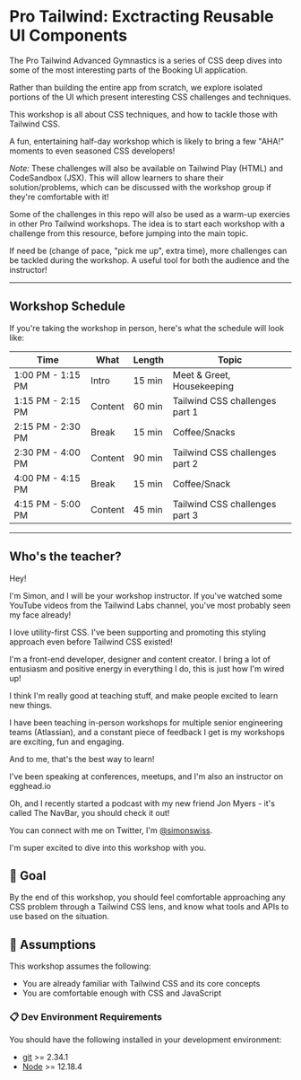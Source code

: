 # Pro Tailwind: Exctracting Reusable UI Components

The Pro Tailwind Advanced Gymnastics is a series of CSS deep dives into some of the most interesting parts of the Booking UI application.

Rather than building the entire app from scratch, we explore isolated portions of the UI which present interesting CSS challenges and techniques.

This workshop is all about CSS techniques, and how to tackle those with Tailwind CSS.

A fun, entertaining half-day workshop which is likely to bring a few "AHA!" moments to even seasoned CSS developers!

_Note:_ These challenges will also be available on Tailwind Play (HTML) and CodeSandbox (JSX). This will allow learners to share their solution/problems, which can be discussed with the workshop group if they're comfortable with it!

Some of the challenges in this repo will also be used as a warm-up exercies in other Pro Tailwind workshops. The idea is to start each workshop with a challenge from this resource, before jumping into the main topic.

If need be (change of pace, "pick me up", extra time), more challenges can be tackled during the workshop. A useful tool for both the audience and the instructor!

---

## Workshop Schedule

If you're taking the workshop in person, here's what the schedule will look like:

| Time              | What    | Length | Topic                          |
| ----------------- | ------- | ------ | ------------------------------ |
| 1:00 PM - 1:15 PM | Intro   | 15 min | Meet & Greet, Housekeeping     |
| 1:15 PM - 2:15 PM | Content | 60 min | Tailwind CSS challenges part 1 |
| 2:15 PM - 2:30 PM | Break   | 15 min | Coffee/Snacks                  |
| 2:30 PM - 4:00 PM | Content | 90 min | Tailwind CSS challenges part 2 |
| 4:00 PM - 4:15 PM | Break   | 15 min | Coffee/Snack                   |
| 4:15 PM - 5:00 PM | Content | 45 min | Tailwind CSS challenges part 3 |

---

## Who's the teacher?

Hey!

I'm Simon, and I will be your workshop instructor. If you've watched some YouTube videos from the Tailwind Labs channel, you've most probably seen my face already!

I love utility-first CSS. I've been supporting and promoting this styling approach even before Tailwind CSS existed!

I'm a front-end developer, designer and content creator. I bring a lot of entusiasm and positive energy in everything I do, this is just how I'm wired up!

I think I'm really good at teaching stuff, and make people excited to learn new things.

I have been teaching in-person workshops for multiple senior engineering teams (Atlassian), and a constant piece of feedback I get is my workshops are exciting, fun and engaging.

And to me, that's the best way to learn!

I've been speaking at conferences, meetups, and I'm also an instructor on egghead.io

Oh, and I recently started a podcast with my new friend Jon Myers - it's called The NavBar, you should check it out!

You can connect with me on Twitter, I'm [@simonswiss](https://twitter.com/simonswiss).

I'm super excited to dive into this workshop with you.

## 🥅 Goal

By the end of this workshop, you should feel comfortable approaching any CSS problem through a Tailwind CSS lens, and know what tools and APIs to use based on the situation.

## 📜 Assumptions

This workshop assumes the following:

- You are already familiar with Tailwind CSS and its core concepts
- You are comfortable enough with CSS and JavaScript

### 📋 Dev Environment Requirements

You should have the following installed in your development environment:

- [git](https://git-scm.com/book/en/v2/Getting-Started-Installing-Git) >= 2.34.1
- [Node](https://nodejs.org/en/download/) >= 12.18.4
